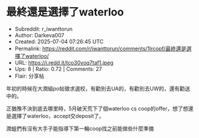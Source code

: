 # 最終還是選擇了waterloo

- Subreddit: r_iwanttorun
- Author: Darkeva007
- Created: 2025-07-04 07:26:45 UTC
- Permalink: https://reddit.com/r/iwanttorun/comments/1lrcopf/最終還是選擇了waterloo/
- URL: https://i.redd.it/tco30voq7taf1.jpeg
- Ups: 8 | Ratio: 0.72 | Comments: 27
- Flair: 分享帖


年初的時候在大潤組po帖徵求選校，有勸別去UA的，有勸別去UW的，還有勸送中的。

正猶豫不決到底去哪里時，5月破天荒下了個waterloo cs
coop的offer，想了想還是選擇了waterloo，accept交deposit了。

潤蛆們有沒有大手子能指導下第一輪coop找之前能做些什麼準備

